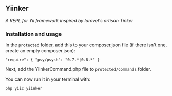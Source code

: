 ## Yiinker
*A REPL for Yii framework inspired by laravel's artisan Tinker*

### Installation and usage

In the `protected` folder, add this to your composer.json file (if there isn't one, create an empty composer.json):

`
"require": {
       	"psy/psysh": "0.7.*|0.8.*"
}
`

Next, add the YiinkerCommand.php file to `protected/commands` folder.

You can now run it in your terminal with:

`php yiic yiinker`
